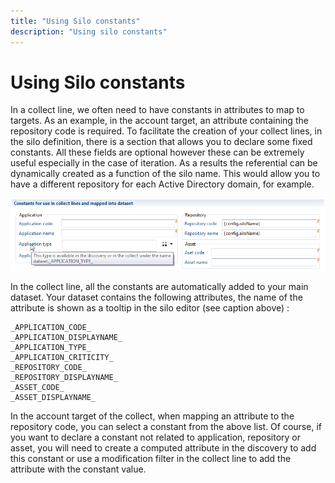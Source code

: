 ```yaml
---
title: "Using Silo constants"
description: "Using silo constants"
---
```


# Using Silo constants

In a collect line, we often need to have constants in attributes to map to targets. As an example, in the account target, an attribute containing the repository code is required. To facilitate the creation of your collect lines, in the silo definition, there is a section that allows you to declare some fixed constants. All these fields are optional however these can be extremely useful especially in the case of iteration. As a results the referential can be dynamically created as a function of the silo name. This would allow you to have a different repository for each Active Directory domain, for example.  

![Change the name of the silo](./images/studio_silo_constants.png "Change the name of the silo")

In the collect line, all the constants are automatically added to your main dataset. Your dataset contains the following attributes, the name of the attribute is shown as a tooltip in the silo editor (see caption above) :  

```properties
_APPLICATION_CODE_
_APPLICATION_DISPLAYNAME_
_APPLICATION_TYPE_
_APPLICATION_CRITICITY_
_REPOSITORY_CODE_
_REPOSITORY_DISPLAYNAME_
_ASSET_CODE_
_ASSET_DISPLAYNAME_
```

In the account target of the collect, when mapping an attribute to the repository code, you can select a constant from the above list. Of course, if you want to declare a constant not related to application, repository or asset, you will need to create a computed attribute in the discovery to add this constant or use a modification filter in the collect line to add the attribute with the constant value.
